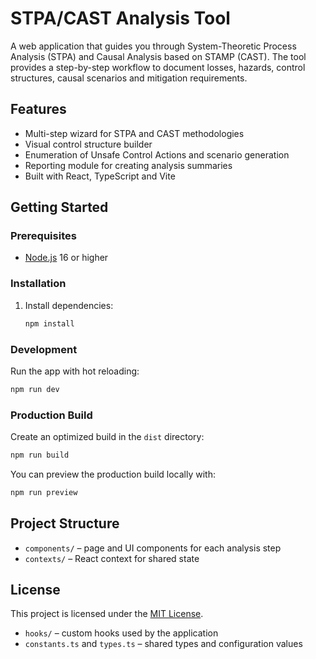 # STPA/CAST Analysis Tool

A web application that guides you through System-Theoretic Process Analysis (STPA) and Causal Analysis based on STAMP (CAST). The tool provides a step-by-step workflow to document losses, hazards, control structures, causal scenarios and mitigation requirements.

## Features

- Multi-step wizard for STPA and CAST methodologies
- Visual control structure builder
- Enumeration of Unsafe Control Actions and scenario generation
- Reporting module for creating analysis summaries
- Built with React, TypeScript and Vite

## Getting Started

### Prerequisites
- [Node.js](https://nodejs.org/) 16 or higher

### Installation

1. Install dependencies:
   ```bash
   npm install
   ```

### Development
Run the app with hot reloading:
```bash
npm run dev
```

### Production Build
Create an optimized build in the `dist` directory:
```bash
npm run build
```
You can preview the production build locally with:
```bash
npm run preview
```

## Project Structure
- `components/` – page and UI components for each analysis step
- `contexts/` – React context for shared state

## License
This project is licensed under the [MIT License](LICENSE).
- `hooks/` – custom hooks used by the application
- `constants.ts` and `types.ts` – shared types and configuration values

